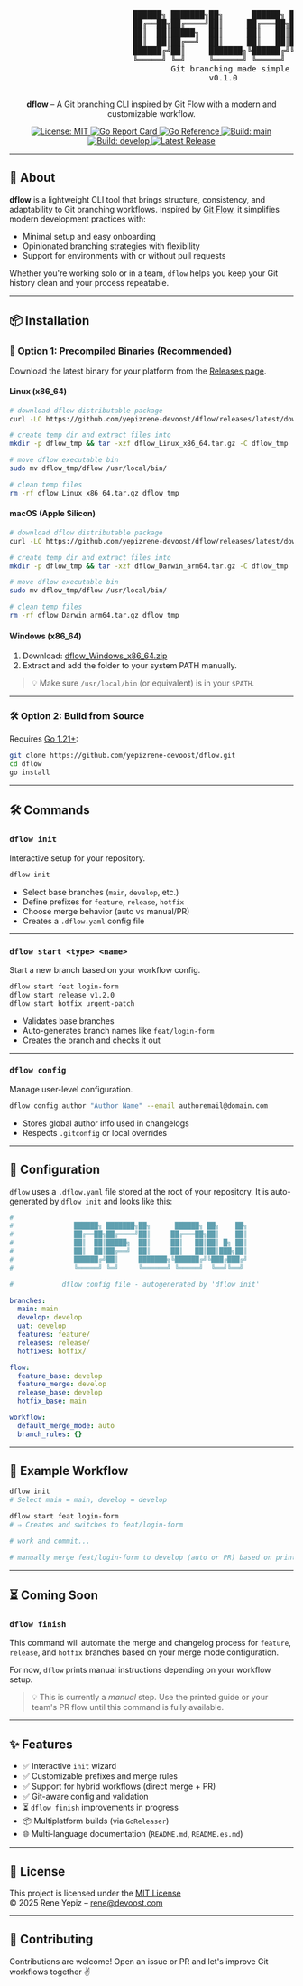 <p align="center">
  <pre>
                          ██████╗ ███████╗██╗      ██████╗ ██╗    ██╗
                          ██╔══██╗██╔════╝██║     ██╔═══██╗██║    ██║
                          ██║  ██║█████╗  ██║     ██║   ██║██║ █╗ ██║
                          ██║  ██║██╔══╝  ██║     ██║   ██║██║███╗██║
                          ██████╔╝██║     ███████╗╚██████╔╝╚███╔███╔╝
                          ╚═════╝ ╚═╝     ╚══════╝ ╚═════╝  ╚══╝╚══╝ 
                                  Git branching made simple
                                          v0.1.0
  </pre>
</p>

<p align="center"><b>dflow</b> – A Git branching CLI inspired by Git Flow with a modern and customizable workflow.</p>

<p align="center">
  <a href="https://opensource.org/licenses/MIT">
    <img src="https://img.shields.io/badge/License-MIT-yellow.svg" alt="License: MIT">
  </a>
  <a href="https://goreportcard.com/report/github.com/yepizrene-devoost/dflow">
    <img src="https://goreportcard.com/badge/github.com/yepizrene-devoost/dflow" alt="Go Report Card">
  </a>
  <a href="https://pkg.go.dev/github.com/yepizrene-devoost/dflow">
    <img src="https://pkg.go.dev/badge/github.com/yepizrene-devoost/dflow.svg" alt="Go Reference">
  </a>
  <a href="https://github.com/yepizrene-devoost/dflow/actions/workflows/go.yml">
    <img src="https://img.shields.io/github/actions/workflow/status/yepizrene-devoost/dflow/go.yml?branch=main&label=build:%20main" alt="Build: main">
  </a>
  <a href="https://github.com/yepizrene-devoost/dflow/actions/workflows/go.yml">
    <img src="https://img.shields.io/github/actions/workflow/status/yepizrene-devoost/dflow/go.yml?branch=develop&label=build:%20develop" alt="Build: develop">
  </a>
  <a href="https://github.com/yepizrene-devoost/dflow/releases">
    <img src="https://img.shields.io/github/v/release/yepizrene-devoost/dflow?sort=semver" alt="Latest Release">
  </a>
</p>



---

## 🚀 About

**dflow** is a lightweight CLI tool that brings structure, consistency, and adaptability to Git branching workflows. Inspired by [Git Flow](https://nvie.com/posts/a-successful-git-branching-model/), it simplifies modern development practices with:

- Minimal setup and easy onboarding
- Opinionated branching strategies with flexibility
- Support for environments with or without pull requests

Whether you're working solo or in a team, `dflow` helps you keep your Git history clean and your process repeatable.

---

## 📦 Installation

### 🧪 Option 1: Precompiled Binaries (Recommended)

Download the latest binary for your platform from the [Releases page](https://github.com/yepizrene-devoost/dflow/releases).

#### Linux (x86_64)
```bash
# download dflow distributable package
curl -LO https://github.com/yepizrene-devoost/dflow/releases/latest/download/dflow_Linux_x86_64.tar.gz

# create temp dir and extract files into
mkdir -p dflow_tmp && tar -xzf dflow_Linux_x86_64.tar.gz -C dflow_tmp

# move dflow executable bin
sudo mv dflow_tmp/dflow /usr/local/bin/

# clean temp files
rm -rf dflow_Linux_x86_64.tar.gz dflow_tmp
```

#### macOS (Apple Silicon)
```bash
# download dflow distributable package
curl -LO https://github.com/yepizrene-devoost/dflow/releases/latest/download/dflow_Darwin_arm64.tar.gz

# create temp dir and extract files into
mkdir -p dflow_tmp && tar -xzf dflow_Darwin_arm64.tar.gz -C dflow_tmp

# move dflow executable bin
sudo mv dflow_tmp/dflow /usr/local/bin/

# clean temp files
rm -rf dflow_Darwin_arm64.tar.gz dflow_tmp

```

#### Windows (x86_64)

1. Download: [dflow_Windows_x86_64.zip](https://github.com/yepizrene-devoost/dflow/releases/latest/download/dflow_Windows_x86_64.zip)  
2. Extract and add the folder to your system PATH manually.

> 💡 Make sure `/usr/local/bin` (or equivalent) is in your `$PATH`.

---

### 🛠 Option 2: Build from Source

Requires [Go 1.21+](https://golang.org/doc/install):

```bash
git clone https://github.com/yepizrene-devoost/dflow.git
cd dflow
go install
```

---

## 🛠️ Commands

### `dflow init`

Interactive setup for your repository.

```bash
dflow init
```

- Select base branches (`main`, `develop`, etc.)
- Define prefixes for `feature`, `release`, `hotfix`
- Choose merge behavior (auto vs manual/PR)
- Creates a `.dflow.yaml` config file

---

### `dflow start <type> <name>`

Start a new branch based on your workflow config.

```bash
dflow start feat login-form
dflow start release v1.2.0
dflow start hotfix urgent-patch
```

- Validates base branches
- Auto-generates branch names like `feat/login-form`
- Creates the branch and checks it out

---

### `dflow config`

Manage user-level configuration.

```bash
dflow config author "Author Name" --email authoremail@domain.com
```

- Stores global author info used in changelogs
- Respects `.gitconfig` or local overrides

---

## 🔧 Configuration

`dflow` uses a `.dflow.yaml` file stored at the root of your repository. It is auto-generated by `dflow init` and looks like this:

```yaml
#
#               ██████╗ ███████╗██╗      ██████╗ ██╗    ██╗
#               ██╔══██╗██╔════╝██║     ██╔═══██╗██║    ██║
#               ██║  ██║█████╗  ██║     ██║   ██║██║ █╗ ██║
#               ██║  ██║██╔══╝  ██║     ██║   ██║██║███╗██║
#               ██████╔╝██║     ███████╗╚██████╔╝╚███╔███╔╝
#               ╚═════╝ ╚═╝     ╚══════╝ ╚═════╝  ╚══╝╚══╝ 

#            dflow config file - autogenerated by 'dflow init'

branches:
  main: main
  develop: develop
  uat: develop
  features: feature/
  releases: release/
  hotfixes: hotfix/

flow:
  feature_base: develop
  feature_merge: develop
  release_base: develop
  hotfix_base: main

workflow:
  default_merge_mode: auto
  branch_rules: {}
```

---

## 🧪 Example Workflow

```bash
dflow init
# Select main = main, develop = develop

dflow start feat login-form
# ⇒ Creates and switches to feat/login-form

# work and commit...

# manually merge feat/login-form to develop (auto or PR) based on printed instructions
```

---

## ⏳ Coming Soon

### `dflow finish`

This command will automate the merge and changelog process for `feature`, `release`, and `hotfix` branches based on your merge mode configuration.

For now, `dflow` prints manual instructions depending on your workflow setup.

> 💡 This is currently a *manual* step. Use the printed guide or your team's PR flow until this command is fully available.

---

## ✨ Features

- ✅ Interactive `init` wizard
- ✅ Customizable prefixes and merge rules
- ✅ Support for hybrid workflows (direct merge + PR)
- ✅ Git-aware config and validation
- ⏳ `dflow finish` improvements in progress
- 📦 Multiplatform builds (via `GoReleaser`)
- 🌐 Multi-language documentation (`README.md`, `README.es.md`)

---

## 📄 License

This project is licensed under the [MIT License](LICENSE)  
© 2025 Rene Yepiz – rene@devoost.com

---

## 🤝 Contributing

Contributions are welcome! Open an issue or PR and let's improve Git workflows together ✌️
